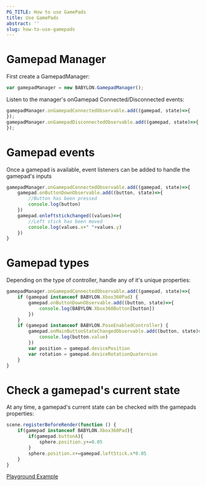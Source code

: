 ```yaml
---
PG_TITLE: How to use GamePads
title: Use GamePads
abstract: ''
slug: how-to-use-gamepads
---
```


# Gamepad Manager
First create a GamepadManager:
```javascript
var gamepadManager = new BABYLON.GamepadManager();
```
Listen to the manager's onGamepad Connected/Disconnected events:
```javascript
gamepadManager.onGamepadConnectedObservable.add((gamepad, state)=>{
});
gamepadManager.onGamepadDisconnectedObservable.add((gamepad, state)=>{
});
```

# Gamepad events
Once a gamepad is available, event listeners can be added to handle the gamepad's inputs
```javascript
gamepadManager.onGamepadConnectedObservable.add((gamepad, state)=>{
    gamepad.onButtonDownObservable.add((button, state)=>{
        //Button has been pressed
        console.log(button)
    })
    gamepad.onleftstickchanged((values)=>{
        //Left stick has been moved
        console.log(values.x+" "+values.y)
    })
}
```

# Gamepad types
Depending on the type of controller, handle any of it's unique properties:
```javascript
gamepadManager.onGamepadConnectedObservable.add((gamepad, state)=>{
    if (gamepad instanceof BABYLON.Xbox360Pad) {
        gamepad.onButtonDownObservable.add((button, state)=>{
            console.log(BABYLON.Xbox360Button[button])
        })
    }
    if (gamepad instanceof BABYLON.PoseEnabledController) {
        gamepad.onMainButtonStateChangedObservable.add((button, state)=>{
            console.log(button.value)
        })
        var position = gamepad.devicePosition
        var rotation = gamepad.deviceRotationQuaternion
    }
}
```

# Check a gamepad's current state
At any time, a gamepad's current state can be checked with the gamepads properties:
```javascript
scene.registerBeforeRender(function () {
    if(gamepad instanceof BABYLON.Xbox360Pad){
        if(gamepad.buttonA){
            sphere.position.y+=0.05
        }
        sphere.position.x+=gamepad.leftStick.x*0.05
    }
}
```

[Playground Example](http://playground.babylonjs.com/#U3XJTB#4)

